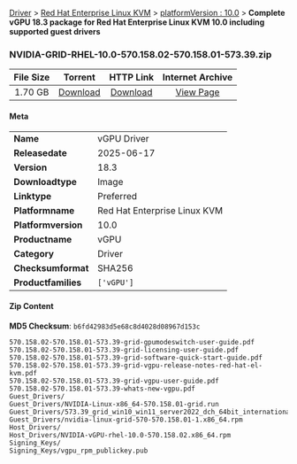 
[Driver](/README.md)  >  [Red Hat Enterprise Linux KVM](/index/Driver/Red_Hat_Enterprise_Linux_KVM.md)  >  [platformVersion : 10.0](/index/Driver/Red_Hat_Enterprise_Linux_KVM/10.0.md)  >  **Complete vGPU 18.3 package for Red Hat Enterprise Linux KVM 10.0 including supported guest drivers**


### NVIDIA-GRID-RHEL-10.0-570.158.02-570.158.01-573.39.zip

| **File Size** | **Torrent**  | **HTTP Link** | **Internet Archive** |
|:-------------:|:------------:|:-------------:|:--------------------:|
| 1.70 GB |  [Download](https://archive.org/download/nvgpu_NVIDIA-GRID-RHEL-10.0-570.158.02-570.158.01-573.39.zip_u18itq0s/nvgpu_NVIDIA-GRID-RHEL-10.0-570.158.02-570.158.01-573.39.zip_u18itq0s_archive.torrent)       | [Download](https://archive.org/compress/nvgpu_NVIDIA-GRID-RHEL-10.0-570.158.02-570.158.01-573.39.zip_u18itq0s) | [View Page](https://archive.org/details/nvgpu_NVIDIA-GRID-RHEL-10.0-570.158.02-570.158.01-573.39.zip_u18itq0s)       |

#### Meta

<table>
<tr><td><strong>Name</strong></td><td>vGPU Driver</td></tr>
<tr><td><strong>Releasedate</strong></td><td>2025-06-17</td></tr>
<tr><td><strong>Version</strong></td><td>18.3</td></tr>
<tr><td><strong>Downloadtype</strong></td><td>Image</td></tr>
<tr><td><strong>Linktype</strong></td><td>Preferred</td></tr>
<tr><td><strong>Platformname</strong></td><td>Red Hat Enterprise Linux KVM</td></tr>
<tr><td><strong>Platformversion</strong></td><td>10.0</td></tr>
<tr><td><strong>Productname</strong></td><td>vGPU</td></tr>
<tr><td><strong>Category</strong></td><td>Driver</td></tr>
<tr><td><strong>Checksumformat</strong></td><td>SHA256</td></tr>
<tr><td><strong>Productfamilies</strong></td><td><code>['vGPU']</code></td></tr>
</table>

#### Zip Content

**MD5 Checksum**: `b6fd42983d5e68c8d4028d08967d153c`

```text
570.158.02-570.158.01-573.39-grid-gpumodeswitch-user-guide.pdf
570.158.02-570.158.01-573.39-grid-licensing-user-guide.pdf
570.158.02-570.158.01-573.39-grid-software-quick-start-guide.pdf
570.158.02-570.158.01-573.39-grid-vgpu-release-notes-red-hat-el-kvm.pdf
570.158.02-570.158.01-573.39-grid-vgpu-user-guide.pdf
570.158.02-570.158.01-573.39-whats-new-vgpu.pdf
Guest_Drivers/
Guest_Drivers/NVIDIA-Linux-x86_64-570.158.01-grid.run
Guest_Drivers/573.39_grid_win10_win11_server2022_dch_64bit_international.exe
Guest_Drivers/nvidia-linux-grid-570-570.158.01-1.x86_64.rpm
Host_Drivers/
Host_Drivers/NVIDIA-vGPU-rhel-10.0-570.158.02.x86_64.rpm
Signing_Keys/
Signing_Keys/vgpu_rpm_publickey.pub
```